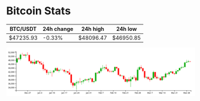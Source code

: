 # Bitcoin Stats

BTC/USDT|24h change|24h high|24h low|
|---|---|---|---|
|$47235.93|-0.33%|$48096.47|$46950.85|

<img src="./chart.svg">

